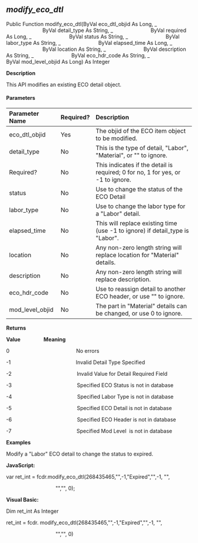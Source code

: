 _modify_eco_dtl_
------------------

Public Function modify_eco_dtl(ByVal eco_dtl_objid As Long, _
                         ByVal detail_type As String, _
                         ByVal required As Long, _
                         ByVal status As String, _
                         ByVal labor_type As String, _
                         ByVal elapsed_time As Long, _
                         ByVal location As String, _
                         ByVal description As String, _
                         ByVal eco_hdr_code As String, _
                         ByVal mod_level_objid As Long) As Integer

**Description**

This API modifies an existing ECO detail object.

#### Parameters

| Parameter Name | Required? | Description |
|:--- |:--- |:--- |
| eco_dtl_objid | Yes | The objid of the ECO item object to be modified. |
| detail_type | No | This is the type of detail, "Labor", "Material", or "" to ignore. |
| Required? | No | This indicates if the detail is required; 0 for no, 1 for yes, or -1 to ignore. |
| status | No | Use to change the status of the ECO Detail |
| labor_type | No | Use to change the labor type for a "Labor" detail. |
| elapsed_time | No | This will replace existing time (use -1 to ignore) if detail_type is "Labor". |
| location | No | Any non-zero length string will replace location for "Material" details. |
| description | No | Any non-zero length string will replace description. |
| eco_hdr_code | No | Use to reassign detail to another ECO header, or use "" to ignore. |
| mod_level_objid | No | The part in "Material" details can be changed, or use 0 to ignore. |

**Returns**

**Value**                **Meaning**

0                                              No errors

-1                                             Invalid Detail Type Specified

-2                                             Invalid Value for Detail Required Field

-3                                             Specified ECO Status is not in database

-4                                             Specified Labor Type is not in database

-5                                             Specified ECO Detail is not in database

-6                                             Specified ECO Header is not in database

-7                                             Specified Mod Level  is not in database

**Examples**

 Modify a "Labor" ECO detail to change the status to expired.

**JavaScript:**

var ret_int = fcdr.modify_eco_dtl(268435465,"",-1,"Expired","",-1, "",    

                                  "","", 0);

**Visual Basic:**

Dim ret_int As Integer

ret_int = fcdr. modify_eco_dtl(268435465,"",-1,"Expired","",-1, "",    

                                  "","", 0)